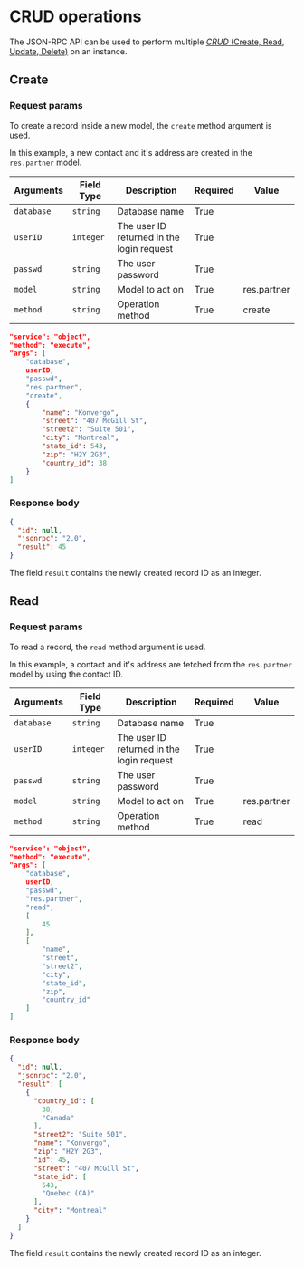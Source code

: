 # CRUD operations

The JSON-RPC API can be used to perform multiple [*CRUD* (Create, Read, Update, Delete)](<https://en.wikipedia.org/wiki/Create,_read,_update_and_delete>) on an instance.

## Create

### Request params

To create a record inside a new model, the `create` method argument is used.

In this example, a new contact and it's address are created in the `res.partner` model.

| Arguments  | Field Type | Description                                  | Required | Value       |
|------------|------------|----------------------------------------------|----------|-------------|
| `database` | `string`   | Database name                                | True     |             |
| `userID`   | `integer`  | The user ID returned in the<br>login request | True     |             |
| `passwd`   | `string`   | The user password                            | True     |             |
| `model`    | `string`   | Model to act on                              | True     | res.partner |
| `method`   | `string`   | Operation method                             | True     | create      |

```json
"service": "object",
"method": "execute",
"args": [
    "database",
    userID,
    "passwd",
    "res.partner",
    "create",
    {
        "name": "Konvergo",
        "street": "407 McGill St",
        "street2": "Suite 501",
        "city": "Montreal",
        "state_id": 543,
        "zip": "H2Y 2G3",
        "country_id": 38
    }
]
```

### Response body

```json
{
  "id": null,
  "jsonrpc": "2.0",
  "result": 45
}
```

The field `result` contains the newly created record ID as an integer.

## Read

### Request params

To read a record, the `read` method argument is used.

In this example, a contact and it's address are fetched from the `res.partner` model by using the contact ID.

| Arguments  | Field Type | Description                                  | Required | Value       |
|------------|------------|----------------------------------------------|----------|-------------|
| `database` | `string`   | Database name                                | True     |             |
| `userID`   | `integer`  | The user ID returned in the<br>login request | True     |             |
| `passwd`   | `string`   | The user password                            | True     |             |
| `model`    | `string`   | Model to act on                              | True     | res.partner |
| `method`   | `string`   | Operation method                             | True     | read        |

```json
"service": "object",
"method": "execute",
"args": [
    "database",
    userID,
    "passwd",
    "res.partner",
    "read",
    [
        45
    ],
    [
        "name",
        "street",
        "street2",
        "city",
        "state_id",
        "zip",
        "country_id"
    ]
]
```

### Response body

```json
{
  "id": null,
  "jsonrpc": "2.0",
  "result": [
    {
      "country_id": [
        38,
        "Canada"
      ],
      "street2": "Suite 501",
      "name": "Konvergo",
      "zip": "H2Y 2G3",
      "id": 45,
      "street": "407 McGill St",
      "state_id": [
        543,
        "Quebec (CA)"
      ],
      "city": "Montreal"
    }
  ]
}
```

The field `result` contains the newly created record ID as an integer.
